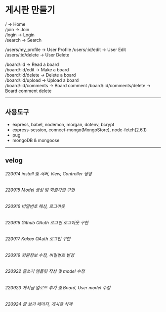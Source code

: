 # 게시판 만들기 

/ -> Home  
/join -> Join  
/login -> Login  
/search -> Search  

/users/my_profile -> User Profile
/users/:id/edit -> User Edit  
/users/:id/delete -> User Delete  

/board/:id -> Read a board  
/board/:id/edit -> Make a board  
/board/:id/delete -> Delete a board  
/board/:id/upload -> Upload a board  
/board/:id/comments -> Board comment
/board/:id/comments/delete -> Board comment delete  
***
## 사용도구 
- express, babel, nodemon, morgan, dotenv, bcrypt
- express-session, connect-mongo(MongoStore), node-fetch(2.6.1)
- pug
- mongoDB & mongoose
***
## velog
###### 220914 install 및 서버, View, Controller 생성  
###### 220915 Model 생성 및 회원가입 구현
###### 220916 비밀번호 해싱, 로그아웃
###### 220916 Github OAuth 로그인 로그아웃 구현
###### 220917 Kakao OAuth 로그인 구현
###### 220919 회원정보 수정, 비밀번호 변경
###### 220922 글쓰기 템플릿 작성 및 model 수정
###### 220923 게시글 업로드 추가 및 Board, User model 수정
###### 220924 글 보기 페이지, 게시글 삭제


